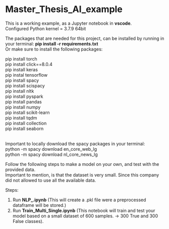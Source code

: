 # Master_Thesis_AI_example  <br />
This is a working example, as a Jupyter notebook in **vscode**. <br />
Configured Python kernel = 3.7.9 64bit

The packages that are needed for this project, can be installed by running in your terminal: **pip install -r requirements.txt** <br />
Or make sure to install the following packages:  <br />

pip install torch             <br />
pip install click==8.0.4      <br />
pip install keras             <br />
pip instal tensorflow         <br />
pip install spacy             <br />
pip install scispacy          <br />
pip install nltk              <br />
pip install pyspark           <br />
pip install pandas            <br />
pip install numpy             <br />
pip install scikit-learn      <br />
pip install tqdm              <br />
pip install collection        <br />
pip install seaborn           <br />
  
<br />
Important to locally download the spacy packages in your terminal: <br />
python -m spacy download en_core_web_lg           <br />
python -m spacy download nl_core_news_lg          <br />

Follow the following steps to make a model on your own, and test with the provided data.  <br />
Important to mention, is that the dataset is very small. Since this company did not allowed to use all the available data.  <br />

Steps:  <br />
1. Run **NLP_.ipynb** (This will create a .pkl file were a preprocessed dataframe will be stored.)  <br />
2. Run **Train_Multi_Single.ipynb** (This notebook will train and test your model based on a small dataset of 600 samples. -> 300 True and 300 False classes).  <br />


